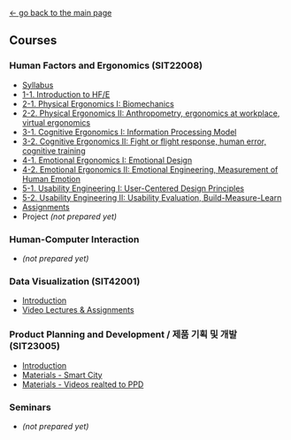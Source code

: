 [← go back to the main page](../README.md)

## Courses
### Human Factors and Ergonomics (SIT22008)
- [Syllabus](HFE00.md)
- [1-1. Introduction to HF/E](HFE01.md)
- [2-1. Physical Ergonomics I: Biomechanics](HFE02_1.md)
- [2-2. Physical Ergonomics II: Anthropometry, ergonomics at workplace, virtual ergonomics](HFE02_2.md)
- [3-1. Cognitive Ergonomics I: Information Processing Model](HFE03_1.md)
- [3-2. Cognitive Ergonomics II: Fight or flight response, human error, cognitive training](HFE03_2.md)
- [4-1. Emotional Ergonomics I: Emotional Design](HFE04_1.md)
- [4-2. Emotional Ergonomics II: Emotional Engineering, Measurement of Human Emotion](HFE04_2.md)
- [5-1. Usability Engineering I: User-Centered Design Principles](HFE05_1.md)
- [5-2. Usability Engineering II: Usability Evaluation, Build-Measure-Learn](HFE05_2.md)
- [Assignments](HFE_Essays.md)
- Project *(not prepared yet)*

### Human-Computer Interaction
- *(not prepared yet)*

### Data Visualization (SIT42001)
- [Introduction](DV00.md)
- [Video Lectures & Assignments](DV_Videos.md)

### Product Planning and Development / 제품 기획 및 개발 (SIT23005)
- [Introduction](PPD00.md)
- [Materials - Smart City](PPD_SmartCity.md)
- [Materials - Videos realted to PPD](PPD_Videos.md)

### Seminars
- *(not prepared yet)*